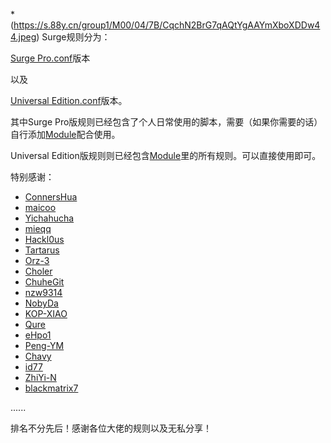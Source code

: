 *(https://s.88y.cn/group1/M00/04/7B/CqchN2BrG7qAQtYgAAYmXboXDDw44.jpeg)
Surge规则分为：
 
[Surge Pro.conf](https://github.com/TributePaulWalker/Profiles/blob/main/Surge/Surge%20Pro.conf)版本

以及

[Universal Edition.conf](https://github.com/TributePaulWalker/Profiles/blob/main/Surge/Universal%20Edition%20.conf)版本。

其中Surge Pro版规则已经包含了个人日常使用的脚本，需要（如果你需要的话）自行添加[Module](https://github.com/TributePaulWalker/Profiles/tree/main/Surge/Module)配合使用。

Universal Edition版规则则已经包含[Module](https://github.com/TributePaulWalker/Profiles/tree/main/Surge/Module)里的所有规则。可以直接使用即可。


特别感谢：
* [ConnersHua](https://github.com/DivineEngine/Profiles/tree/master)
* [maicoo](https://github.com/maicoobox/Surge)
* [Yichahucha](https://github.com/yichahucha/surge/tree/master)
* [mieqq](https://github.com/mieqq/mieqq)
* [Hackl0us](https://github.com/Hackl0us)
* [Tartarus](https://github.com/Tartarus2014)
* [Orz-3](https://github.com/Orz-3)
* [Choler](https://github.com/Choler)
* [ChuheGit](https://github.com/ChuheGit/1)
* [nzw9314](https://github.com/nzw9314)
* [NobyDa](https://github.com/NobyDa)
* [KOP-XIAO](https://github.com/KOP-XIAO)
* [Qure](https://github.com/Koolson/Qure)
* [eHpo1](https://github.com/787a68)
* [Peng-YM](https://github.com/Peng-YM)
* [Chavy](https://github.com/chavyleung)
* [id77](https://github.com/id77)
* [ZhiYi-N](https://github.com/ZhiYi-N)
* [blackmatrix7](https://github.com/blackmatrix7)

......

排名不分先后！感谢各位大佬的规则以及无私分享！
